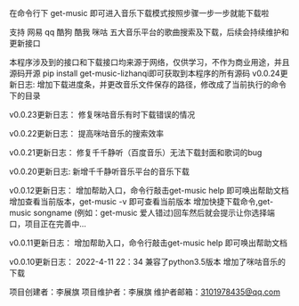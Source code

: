 在命令行下
get-music
即可进入音乐下载模式按照步骤一步一步就能下载啦

支持 网易 qq 酷狗 酷我 咪咕 五大音乐平台的歌曲搜索及下载，后续会持续维护和更新接口

本程序涉及到的接口和下载接口均来源于网络，仅供学习，不作为商业用途，并且源码开源 pip install get-music-lizhanqi即可获取到本程序的所有源码
v0.0.24更新日志:
增加下载进度条，并更改音乐文件保存的路径，修改成了当前执行的命令下的目录

v0.0.23更新日志：
修复咪咕音乐有时下载错误的情况

v0.0.22更新日志：
提高咪咕音乐的搜索效率

v0.0.21更新日志：
修复千千静听（百度音乐）无法下载封面和歌词的bug

v0.0.20更新日志:
新增千千静听音乐平台的音乐下载


v0.0.12更新日志：
增加帮助入口，命令行敲击get-music help 即可唤出帮助文档
增加查看当前版本，get-music -v 即可查看当前版本
增加快捷下载命令,get-music songname (例如：get-music 爱人错过)回车然后就会提示让你选择端口，项目正在完善中...

v0.0.11更新日志：
增加帮助入口，命令行敲击get-music help 即可唤出帮助文档


v0.0.10更新日志：
2022-4-11 22：34
兼容了python3.5版本
增加了咪咕音乐的下载



项目创建者：李展旗
项目维护者：李展旗
维护者邮箱：3101978435@qq.com